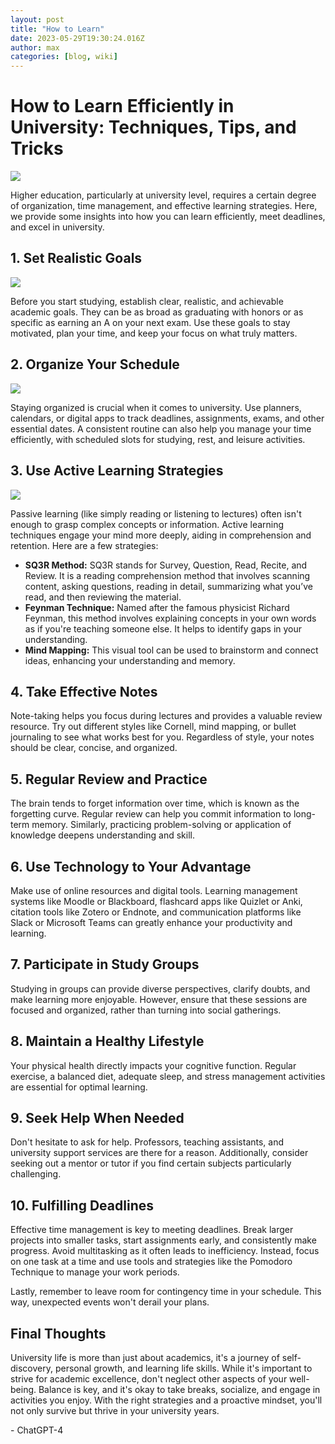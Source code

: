 ```yaml
---
layout: post
title: "How to Learn"
date: 2023-05-29T19:30:24.016Z
author: max
categories: [blog, wiki]
---
```



# How to Learn Efficiently in University: Techniques, Tips, and Tricks

![](https://pixabay.com/get/gf2f794a79868f30a6f8028faa315671a74091e24ace8211a37571d404f68b1a28a1e76e9b1f077544ceb9157a98223aa.jpg)

Higher education, particularly at university level, requires a certain degree of organization, time management, and effective learning strategies. Here, we provide some insights into how you can learn efficiently, meet deadlines, and excel in university.

## 1. Set Realistic Goals

![](https://pixabay.com/get/ge3394dfee842053085afb6837f7e7607e739c0516205ccaabb289e54ff31cbef1091e01029770fcfb6faa37791a7cec7.jpg)

Before you start studying, establish clear, realistic, and achievable academic goals. They can be as broad as graduating with honors or as specific as earning an A on your next exam. Use these goals to stay motivated, plan your time, and keep your focus on what truly matters.

## 2. Organize Your Schedule

![](https://pixabay.com/get/g824ff9901cf2e6ae606707d0632e0bfd227dc0a26defe21d60f2089ae84c4127eb6f75c9a25e6047156b33e98feb1894.jpg)

Staying organized is crucial when it comes to university. Use planners, calendars, or digital apps to track deadlines, assignments, exams, and other essential dates. A consistent routine can also help you manage your time efficiently, with scheduled slots for studying, rest, and leisure activities. 

## 3. Use Active Learning Strategies

![](https://pixabay.com/get/gc469c2e5aca45ab8b2bbd619cfbf2c1c4c0d14b5ed14b03c6a3ed9df92c8f4dba4834714b3aa5d01c3954f9f4cf39858.jpg)

Passive learning (like simply reading or listening to lectures) often isn't enough to grasp complex concepts or information. Active learning techniques engage your mind more deeply, aiding in comprehension and retention. Here are a few strategies:

* **SQ3R Method:** SQ3R stands for Survey, Question, Read, Recite, and Review. It is a reading comprehension method that involves scanning content, asking questions, reading in detail, summarizing what you’ve read, and then reviewing the material.
* **Feynman Technique:** Named after the famous physicist Richard Feynman, this method involves explaining concepts in your own words as if you're teaching someone else. It helps to identify gaps in your understanding.
* **Mind Mapping:** This visual tool can be used to brainstorm and connect ideas, enhancing your understanding and memory. 

## 4. Take Effective Notes

Note-taking helps you focus during lectures and provides a valuable review resource. Try out different styles like Cornell, mind mapping, or bullet journaling to see what works best for you. Regardless of style, your notes should be clear, concise, and organized.

## 5. Regular Review and Practice

The brain tends to forget information over time, which is known as the forgetting curve. Regular review can help you commit information to long-term memory. Similarly, practicing problem-solving or application of knowledge deepens understanding and skill.

## 6. Use Technology to Your Advantage

Make use of online resources and digital tools. Learning management systems like Moodle or Blackboard, flashcard apps like Quizlet or Anki, citation tools like Zotero or Endnote, and communication platforms like Slack or Microsoft Teams can greatly enhance your productivity and learning.

## 7. Participate in Study Groups

Studying in groups can provide diverse perspectives, clarify doubts, and make learning more enjoyable. However, ensure that these sessions are focused and organized, rather than turning into social gatherings.

## 8. Maintain a Healthy Lifestyle

Your physical health directly impacts your cognitive function. Regular exercise, a balanced diet, adequate sleep, and stress management activities are essential for optimal learning.

## 9. Seek Help When Needed

Don't hesitate to ask for help. Professors, teaching assistants, and university support services are there for a reason. Additionally, consider seeking out a mentor or tutor if you find certain subjects particularly challenging.

## 10. Fulfilling Deadlines

Effective time management is key to meeting deadlines. Break larger projects into smaller tasks, start assignments early, and consistently make progress. Avoid multitasking as it often leads to inefficiency. Instead, focus on one task at a time and use tools and strategies like the Pomodoro Technique to manage your work periods.

Lastly, remember to leave room for contingency time in your schedule. This way, unexpected events won't derail your plans.

## Final Thoughts

University life is more than just about academics, it's a journey of self-discovery, personal growth, and learning life skills. While it's important to strive for academic excellence, don't neglect other aspects of your well-being. Balance is key, and it's okay to take breaks, socialize, and engage in activities you enjoy. With the right strategies and a proactive mindset, you'll not only survive but thrive in your university years.



\- ChatGPT-4
